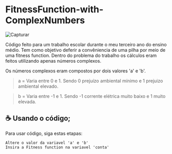 # FitnessFunction-with-ComplexNumbers

![Capturar](https://user-images.githubusercontent.com/67445953/115102434-1fbab900-9f21-11eb-8cd0-8fd4e813d88d.PNG)

Código feito para um trabalho escolar durante o meu terceiro ano do ensino médio. Tem como objetivo deferir a convêniencia de uma pilha por meio de uma fitness function. Dentro do problema do trabalho os cálculos eram feitos utilizando apenas números complexos. 

Os números complexos eram compostos por dois valores 'a' e 'b'.

> a = Varia entre 0 e 1. Sendo 0 prejuízo ambiental mínimo e 1 prejuizo ambiental elevado.

> b = Varia entre -1 e 1. Sendo -1 corrente elétrica muito baixo e 1 muito elevada.

## ☕ Usando o código;

Para usar código, siga estas etapas:

```
Altere o valor da variavel 'a' e 'b'
Insira a Fitness function na variavel 'conta'
```
